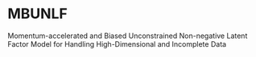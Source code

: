 # MBUNLF
Momentum-accelerated and Biased Unconstrained Non-negative Latent Factor Model for Handling High-Dimensional and Incomplete Data
